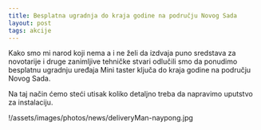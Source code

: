 ```yaml
---
title: Besplatna ugradnja do kraja godine na području Novog Sada
layout: post
tags: akcije
---
```


Kako smo mi narod koji nema a i ne želi da izdvaja puno sredstava za novotarije i druge zanimljive tehničke stvari odlučili smo da ponudimo besplatnu ugradnju uređaja Mini taster ključa do kraja godine na području Novog Sada.

Na taj način ćemo steći utisak koliko detaljno treba da napravimo uputstvo za instalaciju.

!/assets/images/photos/news/deliveryMan-naypong.jpg



